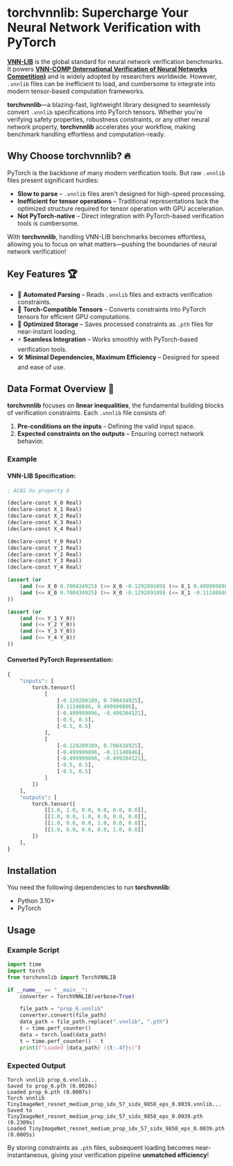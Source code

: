 # torchvnnlib: Supercharge Your Neural Network Verification with PyTorch

[**VNN-LIB**](https://www.vnnlib.org/) is the global standard for neural network verification benchmarks. It powers [**VNN-COMP (International Verification of Neural Networks Competition)**](https://www.aiverification.org/2025/) and is widely adopted by researchers worldwide. However, `.vnnlib` files can be inefficient to load, and cumbersome to integrate into modern tensor-based computation frameworks.

**torchvnnlib**—a blazing-fast, lightweight library designed to seamlessly convert `.vnnlib` specifications into PyTorch tensors. Whether you're verifying safety properties, robustness constraints, or any other neural network property, **torchvnnlib** accelerates your workflow, making benchmark handling effortless and computation-ready.

## Why Choose torchvnnlib? 🔥

PyTorch is the backbone of many modern verification tools. But raw `.vnnlib` files present significant hurdles:

- **Slow to parse** – `.vnnlib` files aren't designed for high-speed processing.
- **Inefficient for tensor operations** – Traditional representations lack the optimized structure required for tensor operation with GPU acceleration.
- **Not PyTorch-native** – Direct integration with PyTorch-based verification tools is cumbersome.

With **torchvnnlib**, handling VNN-LIB benchmarks becomes effortless, allowing you to focus on what matters—pushing the boundaries of neural network verification!

## Key Features 🏆

- 🔄 **Automated Parsing** – Reads `.vnnlib` files and extracts verification constraints.
- 🧩 **Torch-Compatible Tensors** – Converts constraints into PyTorch tensors for efficient GPU computations.
- 🚀 **Optimized Storage** – Saves processed constraints as `.pth` files for near-instant loading.
- ⚡ **Seamless Integration** – Works smoothly with PyTorch-based verification tools.
- 🛠️ **Minimal Dependencies, Maximum Efficiency** – Designed for speed and ease of use.

## Data Format Overview 💾

**torchvnnlib** focuses on **linear inequalities**, the fundamental building blocks of verification constraints. Each `.vnnlib` file consists of:

1. **Pre-conditions on the inputs** – Defining the valid input space.
2. **Expected constraints on the outputs** – Ensuring correct network behavior.

### Example

#### VNN-LIB Specification:

```lisp
; ACAS Xu property 6

(declare-const X_0 Real)
(declare-const X_1 Real)
(declare-const X_2 Real)
(declare-const X_3 Real)
(declare-const X_4 Real)

(declare-const Y_0 Real)
(declare-const Y_1 Real)
(declare-const Y_2 Real)
(declare-const Y_3 Real)
(declare-const Y_4 Real)

(assert (or
    (and (<= X_0 0.700434925) (>= X_0 -0.129289109) (<= X_1 0.499999896) (>= X_1 0.11140846) (<= X_2 -0.499204121) (>= X_2 -0.499999896) (<= X_3 0.5) (>= X_3 -0.5) (<= X_4 0.5) (>= X_4 -0.5))
    (and (<= X_0 0.700434925) (>= X_0 -0.129289109) (<= X_1 -0.11140846) (>= X_1 -0.499999896) (<= X_2 -0.499204121) (>= X_2 -0.499999896) (<= X_3 0.5) (>= X_3 -0.5) (<= X_4 0.5) (>= X_4 -0.5))
))

(assert (or
    (and (<= Y_1 Y_0))
    (and (<= Y_2 Y_0))
    (and (<= Y_3 Y_0))
    (and (<= Y_4 Y_0))
))
```

#### Converted PyTorch Representation:

```python
{
    "inputs": [
        torch.tensor([
            [
                [-0.129289109, 0.700434925],
                [0.11140846, 0.499999896],
                [-0.499999896, -0.499204121],
                [-0.5, 0.5],
                [-0.5, 0.5]
            ],
            [
                [-0.129289109, 0.700434925],
                [-0.499999896, -0.11140846],
                [-0.499999896, -0.499204121],
                [-0.5, 0.5],
                [-0.5, 0.5]
            ]
        ])
    ],
    "outputs": [
        torch.tensor([
            [[1.0, 1.0, 0.0, 0.0, 0.0, 0.0]],
            [[1.0, 0.0, 1.0, 0.0, 0.0, 0.0]],
            [[1.0, 0.0, 0.0, 1.0, 0.0, 0.0]],
            [[1.0, 0.0, 0.0, 0.0, 1.0, 0.0]]
        ])
    ],
}
```

## Installation

You need the following dependencies to run **torchvnnlib**:

- Python 3.10+
- PyTorch

## Usage

### Example Script

```python
import time
import torch
from torchvnnlib import TorchVNNLIB

if __name__ == "__main__":
    converter = TorchVNNLIB(verbose=True)

    file_path = "prop_6.vnnlib"
    converter.convert(file_path)
    data_path = file_path.replace(".vnnlib", ".pth")
    t = time.perf_counter()
    data = torch.load(data_path)
    t = time.perf_counter() - t
    print(f"Loaded {data_path} ({t:.4f}s)")
```

### Expected Output

```
Torch vnnlib prop_6.vnnlib...
Saved to prop_6.pth (0.0020s)
Loaded prop_6.pth (0.0007s)
Torch vnnlib TinyImageNet_resnet_medium_prop_idx_57_sidx_9858_eps_0.0039.vnnlib...
Saved to TinyImageNet_resnet_medium_prop_idx_57_sidx_9858_eps_0.0039.pth (0.2309s)
Loaded TinyImageNet_resnet_medium_prop_idx_57_sidx_9858_eps_0.0039.pth (0.0005s)
```

By storing constraints as `.pth` files, subsequent loading becomes near-instantaneous, giving your verification pipeline **unmatched efficiency**!
